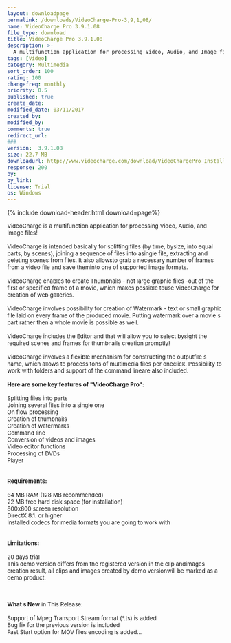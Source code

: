 ```yaml
---
layout: downloadpage
permalink: /downloads/VideoCharge-Pro-3,9,1,08/
name: VideoCharge Pro 3.9.1.08
file_type: download
title: VideoCharge Pro 3.9.1.08
description: >-
  A multifunction application for processing Video, Audio, and Image files!
tags: [Video]
category: Multimedia
sort_order: 100
rating: 100
changefreq: monthly
priority: 0.5
published: true
create_date: 
modified_date: 03/11/2017
created_by: 
modified_by: 
comments: true
redirect_url: 
### 
version:  3.9.1.08
size: 22.7 MB
downloadurl: http://www.videocharge.com/download/VideoChargePro_Install.exe
response: 200
by: 
by_link: 
license: Trial 
os: Windows
---
```


{% include download-header.html download=page%}

<p style="fix-download-text !important">
<p><font size="2"><p>VideoCharge is a multifunction application for processing Video, Audio, and Image files!<br />
<br />
VideoCharge is intended basically for splitting files (by time, bysize, into equal parts, by scenes), joining a sequence of files into asingle file, extracting and deleting scenes from files. It also allowsto grab a necessary number of frames from a video file and save theminto one of supported image formats. <br />
<br />
VideoCharge enables to create Thumbnails - not large graphic files -out of the first or specified frame of a movie, which makes possible touse VideoCharge for creation of web galleries. <br />
<br />
VideoCharge involves possibility for creation of Watermark - text or small graphic file laid on every frame of the produced movie. Putting watermark over a movie s part rather then a whole movie is possible as well. <br />
<br />
VideoCharge includes the Editor and that will allow you to select bysight the required scenes and frames for thumbnails creation promptly!<br />
<br />
VideoCharge involves a flexible mechanism for constructing the outputfile s name, which allows to process tons of multimedia files per oneclick. Possibility to work with folders and support of the command lineare also included. <br />
<br />
<span><strong>Here are some key features of "VideoCharge Pro":</strong></span><br />
<br />
Splitting files into parts<br />
Joining several files into a single one<br />
On flow processing<br />
Creation of thumbnails<br />
Creation of watermarks<br />
Command line<br />
Conversion of videos and images<br />
Video editor functions<br />
Processing of DVDs<br />
Player<br />
<br />
<br />
<span><strong>Requirements:</strong></span><br />
<br />
64 MB RAM (128 MB recommended) <br />
22 MB free hard disk space (for installation) <br />
800x600 screen resolution <br />
DirectX 8.1. or higher <br />
Installed codecs for media formats you are going to work with<br />
<br />
<br />
<span><strong>Limitations:</strong></span><br />
<br />
20 days trial<br />
This demo version differs from the registered version in the clip andimages creation result, all clips and images created by demo versionwill be marked as a demo product.<br />
</p>
<div class="celltext_big"><br />
<br />
<strong>What s New</strong> in This Release:<br />
<br />
Support of Mpeg Transport Stream format (*.ts) is added <br />
Bug fix for the previous version is included <br />
Fast Start option for MOV files encoding is added...</div></p></p>
